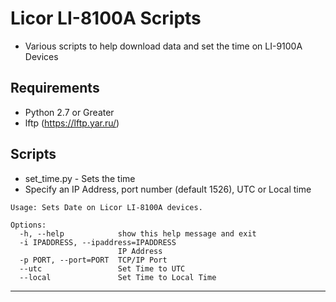 # Licor LI-8100A Scripts
- Various scripts to help download data and set the time on LI-9100A Devices

## Requirements
* Python 2.7 or Greater
* lftp (https://lftp.yar.ru/)

## Scripts
* set_time.py - Sets the time 
* Specify an IP Address, port number (default 1526), UTC or Local time
```
Usage: Sets Date on Licor LI-8100A devices.

Options:
  -h, --help            show this help message and exit
  -i IPADDRESS, --ipaddress=IPADDRESS
                        IP Address
  -p PORT, --port=PORT  TCP/IP Port
  --utc                 Set Time to UTC
  --local               Set Time to Local Time
```
---
